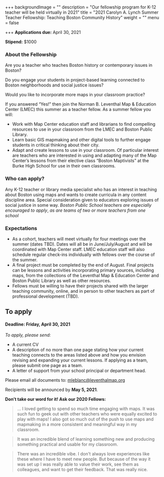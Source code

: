 +++
backgroundImage = ""
description = "Our fellowship program for K-12 teacher will be held virtually in 2021"
title = "2021 Carolyn A. Lynch Summer Teacher Fellowship: Teaching Boston Community History"
weight = ""
menu = false

+++
**Applications due:** April 30, 2021

**Stipend:** $1000

### **About the Fellowship**

Are you a teacher who teaches Boston history or contemporary issues in Boston?

Do you engage your students in project-based learning connected to Boston neighborhoods and social justice issues?

Would you like to incorporate more maps in your classroom practice?

If you answered “Yes!” then join the Norman B. Leventhal Map & Education Center (LMEC) this summer as a teacher fellow. As a summer fellow you will:

* Work with Map Center education staff and librarians to find compelling resources to use in your classroom from the LMEC and Boston Public Library.
* Learn basic GIS mapmaking and other digital tools to further engage students in critical thinking about their city.
* Adapt and create lessons to use in your classroom. Of particular interest are teachers who are interested in using and adapting many of the Map Center’s lessons from their elective class “Boston Maptivists” at the Burke High School for use in their own classrooms.

### **Who can apply?**

Any K-12 teacher or library media specialist who has an interest in teaching about Boston using maps and wants to create curricula in any content discipline area. Special consideration given to educators exploring issues of social justice in some way. _Boston Public School teachers are especially encouraged to apply_, _as are teams of two or more teachers from one school_

### **Expectations**

* As a cohort, teachers will meet virtually for four meetings over the summer (dates TBD). Dates will all be in June/July/August and will be coordinated with Map Center staff. LMEC education staff will also schedule regular check-ins individually with fellows over the course of the summer.
* A final project must be completed by the end of August. Final projects can be lessons and activities incorporating primary sources, including maps, from the collections of the Leventhal Map & Education Center and Boston Public Library as well as other resources.
* Fellows must be willing to have their projects shared with the larger teaching community, online, and in person to other teachers as part of professional development (TBD).

## **To apply**

#### **Deadline: Friday, April 30, 2021**

_To apply, please send:_

* A current CV
* A description of no more than one page stating how your current teaching connects to the areas listed above and how you envision revising and expanding your current lessons. If applying as a team, please submit one page as a team.
* A letter of support from your school principal or department head.

Please email all documents to: [mleblanc@leventhalmap.org](mailto:mleblanc@leventhalmap.org)

Recipients will be announced by **May 5, 2021**.

**Don’t take our word for it! Ask our 2020 Fellows:**

> ... I loved getting to spend so much time engaging with maps. It was such fun to geek out with other teachers who were equally excited to play with maps! I also got so much out of the push to use maps and mapmaking in a more consistent and meaningful way in my classroom.

> It was an incredible blend of learning something new and producing something practical and usable for my classroom.

> There was an incredible vibe. I don't always love experiences like these where I have to meet new people. But because of the way it was set up I was really able to value their work, see them as colleagues, and want to get their feedback. That was really nice.